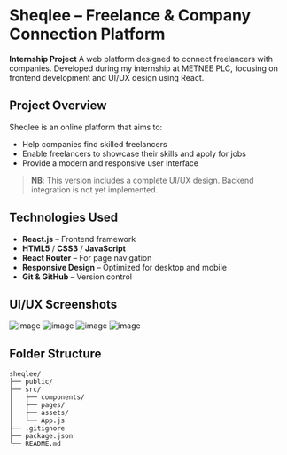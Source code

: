 # Sheqlee – Freelance & Company Connection Platform

**Internship Project**
A web platform designed to connect freelancers with companies. Developed during my internship at METNEE PLC, focusing on frontend development and UI/UX design using React.

##  Project Overview

Sheqlee is an online platform that aims to:
- Help companies find skilled freelancers
- Enable freelancers to showcase their skills and apply for jobs
- Provide a modern and responsive user interface

>  **NB**: This version includes a complete UI/UX design. Backend integration is not yet implemented.

##  Technologies Used

- **React.js** – Frontend framework
- **HTML5** / **CSS3** / **JavaScript**
- **React Router** – For page navigation
- **Responsive Design** – Optimized for desktop and mobile
- **Git & GitHub** – Version control

##  UI/UX Screenshots

![image](https://github.com/user-attachments/assets/b7450120-fcda-4194-9204-0e2d2e82aaef)
![image](https://github.com/user-attachments/assets/40a2e28e-7ba1-40ef-bce0-b19df52cd9c7)
![image](https://github.com/user-attachments/assets/0c08e0fe-b7cd-4657-a077-ce2af874dde0)
![image](https://github.com/user-attachments/assets/a4a075be-2370-4a8e-9979-18e162811940)




##  Folder Structure

```plaintext
sheqlee/
├── public/
├── src/
│   ├── components/
│   ├── pages/
│   ├── assets/
│   └── App.js
├── .gitignore
├── package.json
└── README.md
